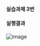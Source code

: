 #### 실습과제 3번
#### 실행결과
![image](https://github.com/user-attachments/assets/0ce5d811-93d2-4afd-a7fa-ee13db0a38f2)
